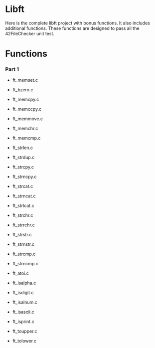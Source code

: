 # Libft
Here is the complete libft project with bonus functions. It also includes additional functions. These functions are designed to pass all the 42FileChecker unit test.

# Functions
### Part 1
* ft_memset.c

* ft_bzero.c

* ft_memcpy.c

* ft_memccpy.c

* ft_memmove.c

* ft_memchr.c

* ft_memcmp.c

* ft_strlen.c

* ft_strdup.c

* ft_strcpy.c

* ft_strncpy.c

* ft_strcat.c

* ft_strncat.c

* ft_strlcat.c

* ft_strchr.c

* ft_strrchr.c

* ft_strstr.c

* ft_strnstr.c

* ft_strcmp.c

* ft_strncmp.c

* ft_atoi.c

* ft_isalpha.c

* ft_isdigit.c

* ft_isalnum.c

* ft_isascii.c

* ft_isprint.c

* ft_toupper.c

* ft_tolower.c
